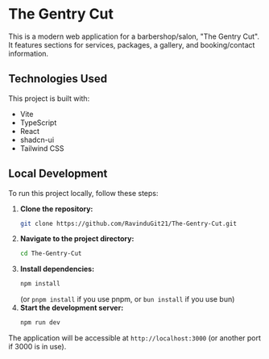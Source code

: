 # The Gentry Cut

This is a modern web application for a barbershop/salon, "The Gentry Cut". It features sections for services, packages, a gallery, and booking/contact information.

## Technologies Used

This project is built with:

- Vite
- TypeScript
- React
- shadcn-ui
- Tailwind CSS

## Local Development

To run this project locally, follow these steps:

1.  **Clone the repository:**
    ```sh
    git clone https://github.com/RavinduGit21/The-Gentry-Cut.git
    ```
2.  **Navigate to the project directory:**
    ```sh
    cd The-Gentry-Cut
    ```
3.  **Install dependencies:**
    ```sh
    npm install
    ```
    (or `pnpm install` if you use pnpm, or `bun install` if you use bun)
4.  **Start the development server:**
    ```sh
    npm run dev
    ```

The application will be accessible at `http://localhost:3000` (or another port if 3000 is in use).
